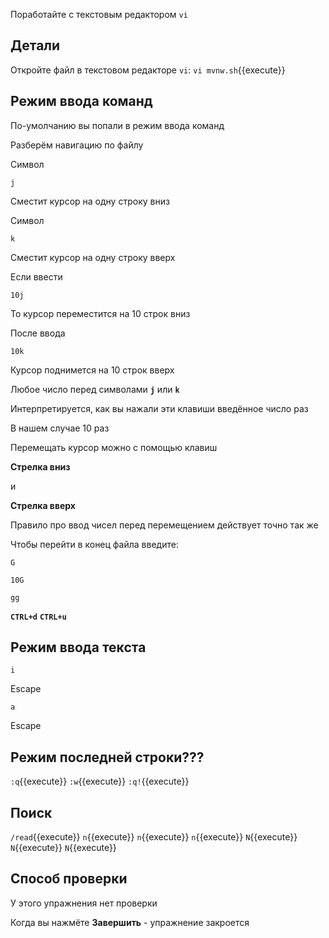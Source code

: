Поработайте с текстовым редактором `vi`

## Детали

Откройте файл в текстовом редакторе `vi`:
`vi mvnw.sh`{{execute}}

## Режим ввода команд

По-умолчанию вы попали в режим ввода команд

Разберём навигацию по файлу

Символ
```text
j
```
Сместит курсор на одну строку вниз

Символ
```text
k
```
Сместит курсор на одну строку вверх

Если ввести
```text
10j
```
То курсор переместится на 10 строк вниз

После ввода
```text
10k
```
Курсор поднимется на 10 строк вверх

Любое число перед символами **`j`** или **`k`**

Интерпретируется, как вы нажали эти клавиши введённое число раз

В нашем случае 10 раз

Перемещать курсор можно с помощью клавиш

**Стрелка вниз**

и

**Стрелка вверх**

Правило про ввод чисел перед перемещением действует точно так же

Чтобы перейти в конец файла введите:
```text
G
```


```text
10G
```
```text
gg
```

**`CTRL+d`**
**`CTRL+u`**

## Режим ввода текста

```text
i
```
Escape

```text
a
```
Escape

## Режим последней строки???

`:q`{{execute}}
`:w`{{execute}}
`:q!`{{execute}}

## Поиск

`/read`{{execute}}
`n`{{execute}}
`n`{{execute}}
`n`{{execute}}
`N`{{execute}}
`N`{{execute}}
`N`{{execute}}

## Способ проверки

У этого упражнения нет проверки

Когда вы нажмёте **Завершить** - упражнение закроется